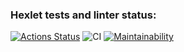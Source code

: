 ### Hexlet tests and linter status:
[![Actions Status](https://github.com/stcrd/backend-project-lvl2/workflows/hexlet-check/badge.svg)](https://github.com/stcrd/backend-project-lvl2/actions)
![CI](https://github.com/stcrd/backend-project-lvl1/workflows/CI/badge.svg)
[![Maintainability](https://api.codeclimate.com/v1/badges/a99a88d28ad37a79dbf6/maintainability)](https://codeclimate.com/github/stcrd/backend-project-lvl1/maintainability)